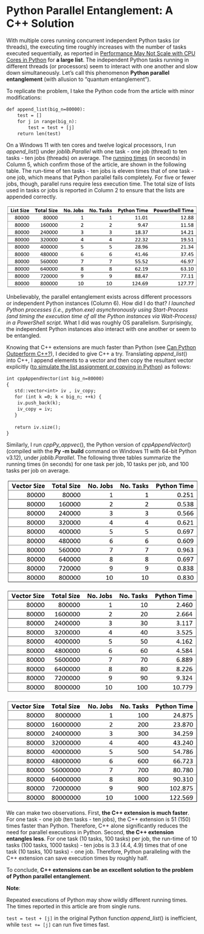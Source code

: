 # Python Parallel Entanglement: A C++ Solution

With multiple cores running concurrent independent Python tasks (or threads), the executing time roughly increases with the number of tasks executed sequentially, as reported in [Performance May Not Scale with CPU Cores in Python](https://superfastpython.com/performance-may-not-scale-with-cpu-cores-python/) for **a large list**. The independent Python tasks running in different threads (or processors) seem to interact with one another and slow down simultaneously. Let’s call this phenomenon **Python parallel entanglement** (with allusion to “quantum entanglement”).

To replicate the problem, I take the Python code from the article with minor modifications:

```
def append_list(big_n=80000):
    test = []
    for j in range(big_n):
        test = test + [j]
    return len(test)
```
On a Windows 11 with ten cores and twelve logical processors, I run *append_list*() under *joblib.Parallel* with one task - one job (thread) to ten tasks - ten jobs (threads) on average. The [running times](#Note1) (in seconds) in Column 5, which confirm those of the article, are shown in the following table. The run-time of ten tasks - ten jobs is eleven times that of one task - one job, which means that Python parallel fails completely. For five or fewer jobs, though, parallel runs require less execution time. The total size of lists used in tasks or jobs is reported in Column 2 to ensure that the lists are appended correctly.

![Table 1: Python one task per job](images/tab1Py-entangle.png)

Unbelievably, the parallel entanglement exists across different processors or independent Python instances (Column 6). How did I do that? *I launched Python processes (i.e., python.exe) asynchronously using Start-Process (and timing the execution time of all the Python instances via Wait-Process) in a PowerShell script*. What I did was roughly OS parallelism. Surprisingly, the independent Python instances also interact with one another or seem to be entangled.

Knowing that C++ extensions are much faster than Python (see [Can Python Outperform C++?](ql_md_template.html?my.md=coding/proglangs/can_py_beat_cpp.md)), I decided to give C++ a try. Translating *append_list*() into C++, I append elements to a vector and then copy the resultant vector explicitly ([to simulate the list assignment or copying in Python](#Note2)) as follows:

```
int cppAppendVector(int big_n=80000)
{
   std::vector<int> iv , iv_copy;	
   for (int k =0; k < big_n; ++k) {
	iv.push_back(k);
	iv_copy = iv;
   }
	
   return iv.size();
}
```
Similarly, I run *cppPy_appvec*(), the Python version of *cppAppendVector*() (compiled with the **Py -m build** command on Windows 11 with 64-bit Python v3.12), under *joblib.Parallel*. The following three tables summarize the running times (in seconds) for one task per job, 10 tasks per job, and 100 tasks per job on average.

![Table 2: C++ one task per job](images/tab2Py-entangle.png)

![Table 3: C++ 10 tasks per job](images/tab3Py-entangle.png)

![Table 4: C++ 100 tasks per job](images/tab4Py-entangle.png)

We can make two observations. First, **the C++ extension is much faster**. For one task - one job (ten tasks - ten jobs), the C++ extension is 51 (150) times faster than Python. Therefore, C++ alone significantly reduces the need for parallel executions in Python. Second, **the C++ extension entangles less**. For one task (10 tasks, 100 tasks) per job, the run-time of 10 tasks (100 tasks, 1000 tasks) - ten jobs is 3.3 (4.4, 4.9) times that of one task (10 tasks, 100 tasks) - one job. Therefore, Python paralleling with the C++ extension can save execution times by roughly half.

To conclude, **C++ extensions can be an excellent solution to the problem of Python parallel entanglement**.

 

**Note**:

<a name="Note1"></a>
Repeated executions of Python may show wildly different running times. The times reported in this article are from single runs.

<a name="Note2"></a>
```test = test + [j]``` in the original Python function *append_list*() is inefficient, while ```test += [j]``` can run five times fast.